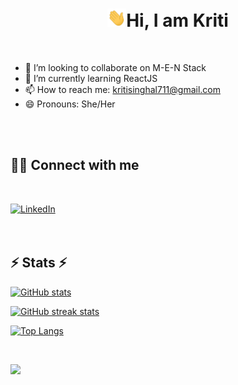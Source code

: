 <h1 align="center"> <img src="https://raw.githubusercontent.com/ABSphreak/ABSphreak/master/gifs/Hi.gif" width="30px">Hi, I am Kriti 
</h1>
<br>
<!-- - 👯 I’m looking to collaborate on ...
🤔 I’m looking for help with ...
- 💬 Ask me about ...
- ⚡ Fun fact: ... participant at GirlScript Summer of Code
-->

-   🔭 I’m looking to collaborate on M-E-N Stack
-   🌱 I’m currently learning ReactJS
-   📫 How to reach me: kritisinghal711@gmail.com
-   😄 Pronouns: She/Her

<br />

<br>

## 🙋‍♂️ Connect with me

<br>

<!-- Badges template - https://github.com/badges/shields -->

[![LinkedIn](https://img.shields.io/badge/LinkedIn-0077B5?style=for-the-badge&logo=linkedin&logoColor=white)](https://www.linkedin.com/in/kriti-711/)
<br><br><br>

## ⚡ Stats ⚡

</p>

  <a  href="https://github.com/Kriti-bit">

![GitHub stats](https://github-readme-stats.vercel.app/api?username=Kriti-bit&show_icons=true)

![GitHub streak stats](https://github-readme-streak-stats.herokuapp.com/?user=Kriti-bit)

[![Top Langs](https://github-readme-stats.vercel.app/api/top-langs/?username=Kriti-bit)](https://github.com/anuraghazra/github-readme-stats)

</a>
<br>

![](https://visitor-badge.glitch.me/badge?page_id=Kriti-bit.Kriti-bit)
